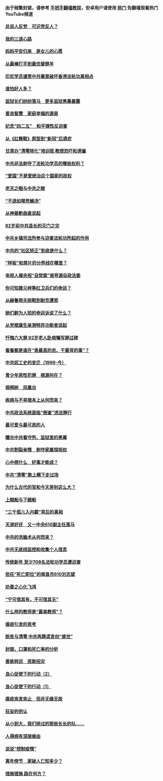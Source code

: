#### 由于频繁封锁，请参考 [手把手翻墙教程](https://github.com/gfw-breaker/guides/wiki/)，安卓用户请使用 [网门](https://github.com/gfw-breaker/nogfw/blob/master/dl.md?t=05011500) 免翻墙观看热门YouTube频道 

#### [总说人反党　可识党反人？](../pages/19/423820.md?t=05011500) 

#### [我的三退心路](../pages/19/423876.md?t=05011500) 

#### [妈妈平安归来　是女儿的心愿](../pages/19/423947.md?t=05011500) 

#### [从最棒打手到最优替罪羊](../pages/19/423819.md?t=05011500) 

#### [印尼学员谴责中共蓄意破坏香港法轮功真相点](../pages/19/423902.md?t=05011500) 

#### [谁怕好人多？](../pages/19/423774.md?t=05011500) 

#### [监狱长们纷纷落马　更多监狱黑幕暴露](../pages/19/423787.md?t=05011500) 

#### [善良智慧　家庭幸福的源泉](../pages/19/423632.md?t=05011500) 

#### [纪念“四二五”　和平理性反迫害](../pages/19/423660.md?t=05011500) 

#### [从《红舞鞋》原型到“新冠”后遗症](../pages/19/423509.md?t=05011500) 

#### [甘肃办“清零转化”培训班 教授恐吓和诱骗](../pages/19/423498.md?t=05011500) 

#### [中共非法剥夺了法轮功学员的哪些权利？](../pages/19/423392.md?t=05011500) 

#### [“爱国”不是爱统治这个国家的政权](../pages/19/423029.md?t=05011500) 

#### [老天之眼与中共之眼](../pages/19/423378.md?t=05011500) 

#### [“不退如喝苍蝇汤”](../pages/19/423287.md?t=05011500) 

#### [从神兽断曲直说起](../pages/19/423201.md?t=05011500) 

#### [82岁前中共县长的灭门之灾](../pages/19/423055.md?t=05011500) 

#### [中共乡镇司法所参与迫害法轮功所起的作用](../pages/19/423064.md?t=05011500) 

#### [中共的“社区矫正”到底是什么？](../pages/19/422870.md?t=05011500) 

#### [“样板”和禁片的分界线在哪里？](../pages/19/422704.md?t=05011500) 

#### [电视人揭央视“自焚案”报导源自政法委](../pages/19/422770.md?t=05011500) 

#### [你可知聂元梓等红卫兵们的命运？](../pages/19/422848.md?t=05011500) 

#### [从赫鲁晓夫脱鞋到耐克遭邪](../pages/19/422826.md?t=05011500) 

#### [她们鲜为人知的命运诉说了什么？](../pages/19/422754.md?t=05011500) 

#### [从党棍康生亲测特异功能者说起](../pages/19/422657.md?t=05011500) 

#### [忏悔六大罪 92岁老人卧病嘱写罪过碑](../pages/19/422750.md?t=05011500) 

#### [看看都是谁在“表最高的忠、干最背的事”？](../pages/19/422703.md?t=05011500) 

#### [中共奴工史的变迁（1999-今）](../pages/19/422656.md?t=05011500) 

#### [青少年恶性犯罪　根源何在？](../pages/19/422449.md?t=05011500) 

#### [梧桐树　凤凰台](../pages/19/422442.md?t=05011500) 

#### [疾病与不幸根本上从何而来？](../pages/19/422438.md?t=05011500) 

#### [中共政法系统面临“倒查”违法罪行](../pages/19/422497.md?t=05011500) 

#### [最可爱与最可恶的人](../pages/19/422448.md?t=05011500) 

#### [曝光中共看守所、监狱里的黑幕](../pages/19/422390.md?t=05011500) 

#### [中共割裂亲情　剥夺家属探视权](../pages/19/422364.md?t=05011500) 

#### [心中想什么　好事才能成？](../pages/19/422318.md?t=05011500) 

#### [中共“清零”欺上瞒下走过场](../pages/19/422306.md?t=05011500) 

#### [为什么古代的官和今天差别这么大？](../pages/19/422228.md?t=05011500) 

#### [上贼船与下贼船](../pages/19/422276.md?t=05011500) 

#### [“三千孤儿入内蒙”背后的真相](../pages/19/422229.md?t=05011500) 

#### [天道好还　又一中央610副主任落马](../pages/19/422155.md?t=05011500) 

#### [中共的洗脑术从何而来？](../pages/19/422154.md?t=05011500) 

#### [中共无底线监控和收集个人信息](../pages/19/422039.md?t=05011500) 

#### [传统新年 至少708名法轮功学员遭迫害](../pages/19/421946.md?t=05011500) 

#### [担任“死亡职位”的南昌市610刘志斌](../pages/19/421957.md?t=05011500) 

#### [劝善之心化飞鸿](../pages/19/421164.md?t=05011500) 

#### [“宁可信其有，不可信其无”](../pages/19/421691.md?t=05011500) 

#### [什么样的教师是“最美教师”？](../pages/19/421755.md?t=05011500) 

#### [瘟疫引发的思考](../pages/19/421594.md?t=05011500) 

#### [脱贫与清零 中共再靠谎言创“盛世”](../pages/19/421590.md?t=05011500) 

#### [封锁、口罩和死亡率的分析](../pages/19/421495.md?t=05011500) 

#### [善能转运　恶能招灾](../pages/19/421334.md?t=05011500) 

#### [良心促使下的行动（2）](../pages/19/421361.md?t=05011500) 

#### [良心促使下的行动（1）](../pages/19/421302.md?t=05011500) 

#### [瘟疫突发突止　但非无缘无故](../pages/19/421281.md?t=05011500) 

#### [狂妄的供认](../pages/19/421199.md?t=05011500) 

#### [从小到大，我们排过的那些长长的队……](../pages/19/421243.md?t=05011500) 

#### [人得病有深层缘由](../pages/19/420864.md?t=05011500) 

#### [说说“控制疫情”](../pages/19/420831.md?t=05011500) 

#### [离年傍节　家破人亡知多少？](../pages/19/420563.md?t=05011500) 

#### [措施错施  路在何方？](../pages/19/420076.md?t=05011500) 

